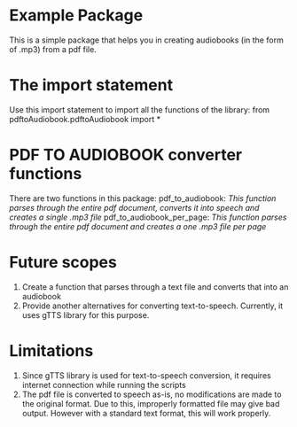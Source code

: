 # Example Package

This is a simple package that helps you in creating audiobooks (in the form of .mp3) from a pdf file.

# The import statement
Use this import statement to import all the functions of the library:
from pdftoAudiobook.pdftoAudiobook import *

# PDF TO AUDIOBOOK converter functions
There are two functions in this package:
pdf_to_audiobook: *This function parses through the entire pdf document, converts it into speech and creates a single .mp3 file*
pdf_to_audiobook_per_page: *This function parses through the entire pdf document and creates a one .mp3 file per page*

# Future scopes
1. Create a function that parses through a text file and converts that into an audiobook
2. Provide another alternatives for converting text-to-speech. Currently, it uses gTTS library for this purpose.

# Limitations
1. Since gTTS library is used for text-to-speech conversion, it requires internet connection while running the scripts
2. The pdf file is converted to speech as-is, no modifications are made to the original format. Due to this, improperly
formatted file may give bad output. However with a standard text format, this will work properly.
